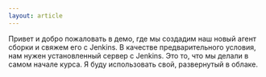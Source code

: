```yaml
---
layout: article
---
```

Привет и добро пожаловать в демо, где мы создадим наш новый агент сборки и свяжем его с Jenkins. В качестве предварительного условия, нам нужен установленный сервер с Jenkins. Это то, что мы делали в самом начале курса. Я буду использовать свой, развернутый в облаке.
